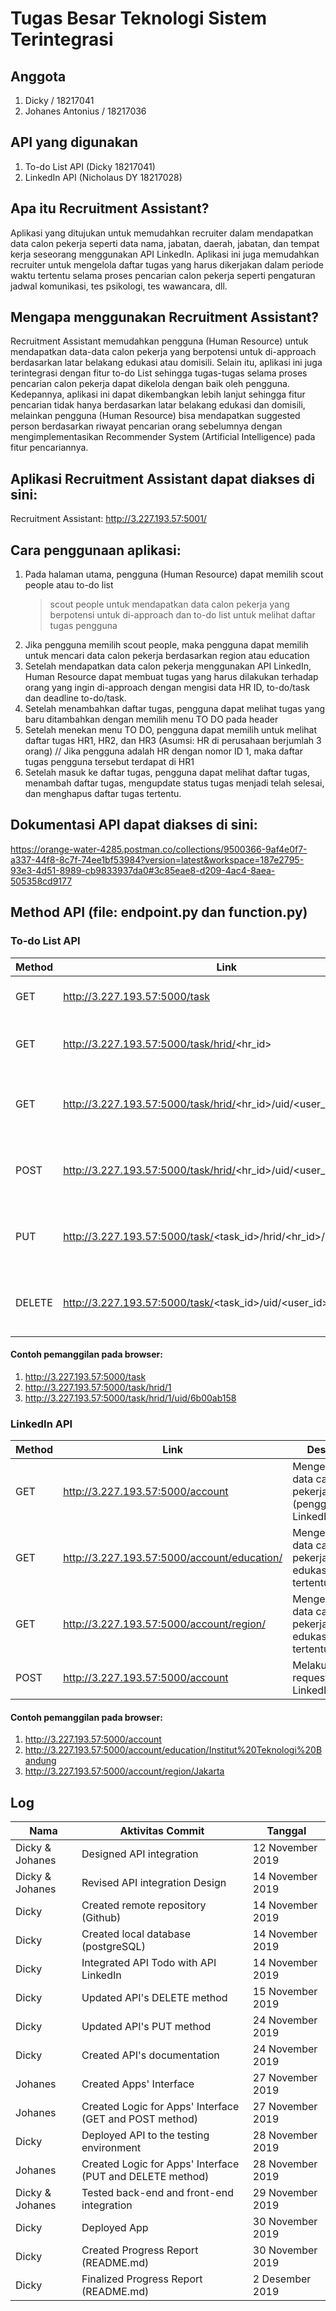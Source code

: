 # Tugas Besar Teknologi Sistem Terintegrasi

## Anggota
1. Dicky / 18217041
2. Johanes Antonius / 18217036

## API yang digunakan
1. To-do List API (Dicky 18217041)
2. LinkedIn API (Nicholaus DY 18217028)

## Apa itu Recruitment Assistant?
Aplikasi yang ditujukan untuk memudahkan recruiter dalam mendapatkan data calon pekerja seperti data nama, jabatan, daerah, jabatan, dan tempat kerja seseorang menggunakan API LinkedIn. Aplikasi ini juga memudahkan recruiter untuk mengelola daftar tugas yang harus dikerjakan dalam periode waktu tertentu selama proses pencarian calon pekerja seperti pengaturan jadwal komunikasi, tes psikologi, tes wawancara, dll.

## Mengapa menggunakan Recruitment Assistant?
Recruitment Assistant memudahkan pengguna (Human Resource) untuk mendapatkan data-data calon pekerja yang berpotensi untuk di-approach berdasarkan latar belakang edukasi atau domisili. Selain itu, aplikasi ini juga terintegrasi dengan fitur to-do List sehingga tugas-tugas selama proses pencarian calon pekerja dapat dikelola dengan baik oleh pengguna. Kedepannya, aplikasi ini dapat dikembangkan lebih lanjut sehingga fitur pencarian tidak hanya berdasarkan latar belakang edukasi dan domisili, melainkan pengguna (Human Resource) bisa mendapatkan suggested person berdasarkan riwayat pencarian orang sebelumnya dengan mengimplementasikan Recommender System (Artificial Intelligence) pada fitur pencariannya.

## Aplikasi Recruitment Assistant dapat diakses di sini: 
Recruitment Assistant: http://3.227.193.57:5001/

## Cara penggunaan aplikasi: 
1. Pada halaman utama, pengguna (Human Resource) dapat memilih scout people atau to-do list
   > scout people untuk mendapatkan data calon pekerja yang berpotensi untuk di-approach dan
   > to-do list untuk melihat daftar tugas pengguna
2. Jika pengguna memilih scout people, maka pengguna dapat memilih untuk mencari data calon pekerja berdasarkan region atau education
3. Setelah mendapatkan data calon pekerja menggunakan API LinkedIn, Human Resource dapat membuat tugas yang harus dilakukan terhadap orang yang ingin di-approach dengan mengisi data HR ID, to-do/task dan deadline to-do/task.
4. Setelah menambahkan daftar tugas, pengguna dapat melihat tugas yang baru ditambahkan dengan memilih menu TO DO pada header
5. Setelah menekan menu TO DO, pengguna dapat memilih untuk melihat daftar tugas HR1, HR2, dan HR3 (Asumsi: HR di perusahaan berjumlah 3 orang) // Jika pengguna adalah HR dengan nomor ID 1, maka daftar tugas pengguna tersebut terdapat di HR1
6. Setelah masuk ke daftar tugas, pengguna dapat melihat daftar tugas, menambah daftar tugas, mengupdate status tugas menjadi telah selesai, dan menghapus daftar tugas tertentu.

## Dokumentasi API dapat diakses di sini:
https://orange-water-4285.postman.co/collections/9500366-9af4e0f7-a337-44f8-8c7f-74ee1bf53984?version=latest&workspace=187e2795-93e3-4d51-8989-cb9833937da0#3c85eae8-d209-4ac4-8aea-505358cd9177

## Method API (file: endpoint.py dan function.py)
### To-do List API
|Method |Link  	                                                          |Deskripsi  	                                             |
|---	  |---	                                                             |---	                                                      |
|GET    |http://3.227.193.57:5000/task                                      |Mengembalikan seluruh daftar tugas                        |
|GET    |http://3.227.193.57:5000/task/hrid/<hr_id>                         |Mengembalikan daftar tugas berdasarkan ID HR              |
|GET    |http://3.227.193.57:5000/task/hrid/<hr_id>/uid/<user_id>           |Mengembalikan daftar tugas berdasarkan HR ID dan User ID  |
|POST   |http://3.227.193.57:5000/task/hrid/<hr_id>/uid/<user_id>           |Membuat daftar tugas berdasarkan HR ID dan User ID        |
|PUT    |http://3.227.193.57:5000/task/<task_id>/hrid/<hr_id>/uid/<user_id> |Mengubah daftar tugas berdasarkan Task ID, HR ID, User ID |
|DELETE |http://3.227.193.57:5000/task/<task_id>/uid/<user_id>              |Menghapus daftar tugas berdasarkan task ID, HR ID, User ID|

#### Contoh pemanggilan pada browser:
1. http://3.227.193.57:5000/task
2. http://3.227.193.57:5000/task/hrid/1
3. http://3.227.193.57:5000/task/hrid/1/uid/6b00ab158

### LinkedIn API
|Method |Link 	                                                             |Deskripsi  	                                             |
|---	  |---	                                                             |---	                                                      |
|GET    |http://3.227.193.57:5000/account                                   |Mengembalikan data calon pekerja (pengguna LinkedIn)      |
|GET    |http://3.227.193.57:5000/account/education/<education>             |Mengembalikan data calon pekerja dengan edukasi tertentu  |
|GET    |http://3.227.193.57:5000/account/region/<region>                   |Mengembalikan data calon pekerja dengan edukasi tertentu  |
|POST   |http://3.227.193.57:5000/account                                   |Melakukan request ke API LinkedIn          `              |

#### Contoh pemanggilan pada browser:
1. http://3.227.193.57:5000/account
2. http://3.227.193.57:5000/account/education/Institut%20Teknologi%20Bandung
3. http://3.227.193.57:5000/account/region/Jakarta

## Log
|Nama   	        |Aktivitas Commit   	                                      |Tanggal  	                |
|---	            |---	                                                      |---	                      |
|Dicky & Johanes  |Designed API integration                                   |12 November 2019          	|
|Dicky & Johanes  |Revised API integration Design                             |14 November 2019          	|
|Dicky   	        |Created remote repository (Github)                         |14 November 2019          	|
|Dicky   	        |Created local database (postgreSQL)                        |14 November 2019          	|
|Dicky   	        |Integrated API Todo with API LinkedIn                      |14 November 2019          	|
|Dicky   	        |Updated API's DELETE method                                |15 November 2019   	      |
|Dicky   	        |Updated API's PUT method                                   |24 November 2019    	      |
|Dicky   	        |Created API's documentation                                |24 November 2019  	        |
|Johanes          |Created Apps' Interface                    	              |27 November 2019         	|
|Johanes          |Created Logic for Apps' Interface (GET and POST method)    |27 November 2019         	|
|Dicky            |Deployed API to the testing environment                	  |28 November 2019         	|
|Johanes          |Created Logic for Apps' Interface (PUT and DELETE method)  |28 November 2019         	|
|Dicky & Johanes  |Tested back-end and front-end integration                 	|29 November 2019         	|
|Dicky            |Deployed App                   	                          |30 November 2019         	|
|Dicky            |Created Progress Report (README.md)                   	    |30 November 2019         	|
|Dicky            |Finalized Progress Report (README.md)                  	  |2  Desember 2019         	|
